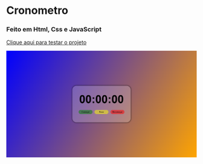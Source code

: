 # Cronometro
### Feito em Html, Css e JavaScript
<a href="https://github.com/Vinicius-Rodriguess/Cronometro.git">Clique aqui para testar o projeto</a>
<p></p>
<img src="./img/cronometro.png"/>